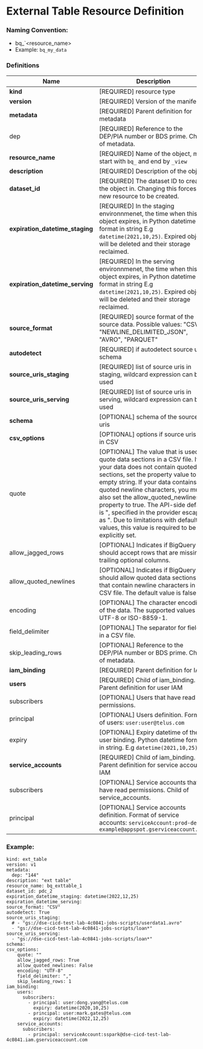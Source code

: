 

# External Table Resource Definition


### Naming Convention:
* bq_`<resource_name>
* Example: `bq_my_data`



### Definitions
|Name| Description | Type |
| ----- | ----- | ----- |
| **kind** | [REQUIRED] resource type | string |
| **version** | [REQUIRED] Version of the manifest | parent |
| **metadata** | [REQUIRED] Parent definition for metadata | parent |
| dep      | [REQUIRED] Reference to the DEP/PIA number or BDS prime. Child of metadata. | string |
| **resource_name** | [REQUIRED] Name of the object, must start with `bq_` and end by `_view` | string |
| **description** | [REQUIRED] Description of the object | string |
| **dataset_id** | [REQUIRED] The dataset ID to create the object in. Changing this forces a new resource to be created. | string |
| **expiration_datetime_staging** | [REQUIRED] In the staging environnmenet, the time when this object expires, in Python datetime format in string E.g `datetime(2021,10,25)`. Expired object will be deleted and their storage reclaimed. | string |
| **expiration_datetime_serving** | [REQUIRED] In the serving environnmenet, the time when this object expires, in Python datetime format in string E.g `datetime(2021,10,25)`. Expired object will be deleted and their storage reclaimed. | string |
| **source_format** | [REQUIRED] source format of the source data. Possible values: "CSV", "NEWLINE_DELIMITED_JSON", "AVRO", "PARQUET" | string |
| **autodetect** | [REQUIRED] if autodetect source uris schema | boolean |
| **source_uris_staging** | [REQUIRED] list of source uris in staging, wildcard expression can be used | list |
| **source_uris_serving** | [REQUIRED] list of source uris in serving, wildcard expression can be used | list |
| **schema** | [OPTIONAL] schema of the source uris | string |
| **csv_options** | [OPTIONAL] options if source uris are in CSV | parent |
| quote      | [OPTIONAL] The value that is used to quote data sections in a CSV file. If your data does not contain quoted sections, set the property value to an empty string. If your data contains quoted newline characters, you must also set the allow_quoted_newlines property to true. The API-side default is ", specified in the provider escaped as \". Due to limitations with default values, this value is required to be explicitly set. | string |
| allow_jagged_rows      | [OPTIONAL] Indicates if BigQuery should accept rows that are missing trailing optional columns. | boolean |
| allow_quoted_newlines      | [OPTIONAL] Indicates if BigQuery should allow quoted data sections that contain newline characters in a CSV file. The default value is false. | boolean |
| encoding      | [OPTIONAL] The character encoding of the data. The supported values are UTF-8 or ISO-8859-1. | string |
| field_delimiter      | [OPTIONAL] The separator for fields in a CSV file. | string |
| skip_leading_rows      | [OPTIONAL] Reference to the DEP/PIA number or BDS prime. Child of metadata. | integer |
| **iam_binding** | [REQUIRED] Parent definition for IAM | parent |
| **users** | [REQUIRED] Child of iam_binding. Parent definition for user IAM | parent |
| subscribers | [OPTIONAL] Users that have read permissions. | list |
| principal | [OPTIONAL] Users definition. Format of users: `user:user@telus.com`  | string |
| expiry | [OPTIONAL] Expiry datetime of the user binding. Python datetime format in string. E.g `datetime(2021,10,25)` | string |
| **service_accounts** | [REQUIRED] Child of iam_binding. Parent definition for service accounts IAM | parent |
| subscribers | [OPTIONAL] Service accounts that have read permissions. Child of service_accounts. | list |
| principal | [OPTIONAL] Service accounts definition. Format of service accounts: `serviceAccount:prod-dev-example@appspot.gserviceaccount.com` | string |

### Example:
```
kind: ext_table
version: v1
metadata:
  dep: "144"
description: "ext table"
resource_name: bq_exttable_1
dataset_id: pdc_2
expiration_datetime_staging: datetime(2022,12,25)
expiration_datetime_serving:
source_format: "CSV"
autodetect: True
source_uris_staging: 
  # - "gs://dse-cicd-test-lab-4c0841-jobs-scripts/userdata1.avro"
  - "gs://dse-cicd-test-lab-4c0841-jobs-scripts/loan*"
source_uris_serving: 
  - "gs://dse-cicd-test-lab-4c0841-jobs-scripts/loan*"
schema: 
csv_options:
    quote: ""
    allow_jagged_rows: True 
    allow_quoted_newlines: False
    encoding: "UTF-8"
    field_delimiter: ","
    skip_leading_rows: 1
iam_binding:
    users:
      subscribers:
        - principal: user:dong.yang@telus.com
          expiry: datetime(2020,10,25)
        - principal: user:mark.gates@telus.com
          expiry: datetime(2022,12,25)
    service_accounts:
      subscribers:
        - principal: serviceAccount:sspark@dse-cicd-test-lab-4c0841.iam.gserviceaccount.com
  ```
